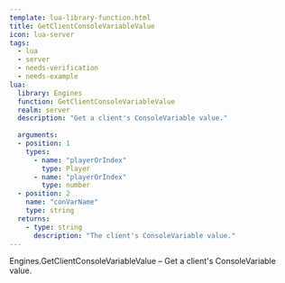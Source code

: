 ```yaml
---
template: lua-library-function.html
title: GetClientConsoleVariableValue
icon: lua-server
tags:
  - lua
  - server
  - needs-verification
  - needs-example
lua:
  library: Engines
  function: GetClientConsoleVariableValue
  realm: server
  description: "Get a client's ConsoleVariable value."
  
  arguments:
  - position: 1
    types:
      - name: "playerOrIndex"
        type: Player
      - name: "playerOrIndex"
        type: number
  - position: 2
    name: "conVarName"
    type: string
  returns:
    - type: string
      description: "The client's ConsoleVariable value."
---
```


<div class="lua__search__keywords">
Engines.GetClientConsoleVariableValue &#x2013; Get a client's ConsoleVariable value.
</div>
